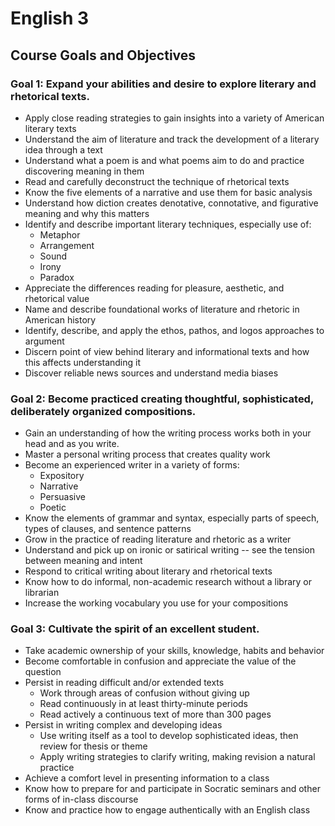 # English 3
## Course Goals and Objectives

<!--Be careful that this isn't just a list of things I want or things I think would be good, but instead they should be things that the students should walk away from the course having gained, and they should be both real and valuable.-->

### Goal 1: Expand your abilities and desire to explore literary and rhetorical texts.
<!--In other words, be able to see more in something you read than you could before-->

- Apply close reading strategies to gain insights into a variety of American literary texts
- Understand the aim of literature and track the development of a literary idea through a text
- Understand what a poem is and what poems aim to do and practice discovering meaning in them
- Read and carefully deconstruct the technique of rhetorical texts
- Know the five elements of a narrative and use them for basic analysis
- Understand how diction creates denotative, connotative, and figurative meaning and why this matters
- Identify and describe important literary techniques, especially use of:
  * Metaphor
  * Arrangement
  * Sound
  * Irony
  * Paradox
- Appreciate the differences reading for pleasure, aesthetic, and rhetorical value
- Name and describe foundational works of literature and rhetoric in American history
- Identify, describe, and apply the ethos, pathos, and logos approaches to argument
- Discern point of view behind literary and informational texts and how this affects understanding it
- Discover reliable news sources and understand media biases

### Goal 2: Become practiced <!--i.e., have a process that works for--> creating thoughtful, sophisticated, deliberately organized compositions.

- Gain an understanding of how the writing process works both in your head and as you write.
- Master a personal writing process that creates quality work
- Become an experienced writer in a variety of forms:
  * Expository
  * Narrative
  * Persuasive
  * Poetic
- Know the elements of grammar and syntax, especially parts of speech, types of clauses, and sentence patterns
- Grow in the practice of reading literature and rhetoric as a writer
- Understand and pick up on ironic or satirical writing -- see the tension between meaning and intent
- Respond to critical writing about literary and rhetorical texts
- Know how to do informal, non-academic research without a library or librarian
- Increase the working vocabulary you use for your compositions

### Goal 3: Cultivate the spirit of an excellent student.

- Take academic ownership of your skills, knowledge, habits and behavior
- Become comfortable in confusion and appreciate the value of the question
- Persist in reading difficult and/or extended texts
  * Work through areas of confusion without giving up
  * Read continuously in at least thirty-minute periods
  * Read actively a continuous text of more than 300 pages
- Persist in writing complex and developing ideas
  * Use writing itself as a tool to develop sophisticated ideas, then review for thesis or theme
  * Apply writing strategies to clarify writing, making revision a natural practice
- Achieve a comfort level in presenting information to a class
- Know how to prepare for and participate in Socratic seminars and other forms of in-class discourse
- Know and practice how to engage authentically with an English class

<!--These are the standards that are, generally, outlined in the textbook or state standards. They aren't simple, and supported by objectives. This needs heavy revision.-->



<!--OLD

Most importantly, above all else, my aim as an instructor is for students to leave this course with five things:

* Knowledge that the writing process generates ideas, and the best way to beat writers block is to write;
* Insight into confusion as an opportunity to discover your best thinking;
* Understanding of the importance and relevance of literary and rhetorical voices, even if they're different from your own;
* A developed habit of reading and listening critically so you are not easily fooled.
* Both positive experiences and increased skills of reading and writing through a thoughtfully arranged curriculum of study.


-->
